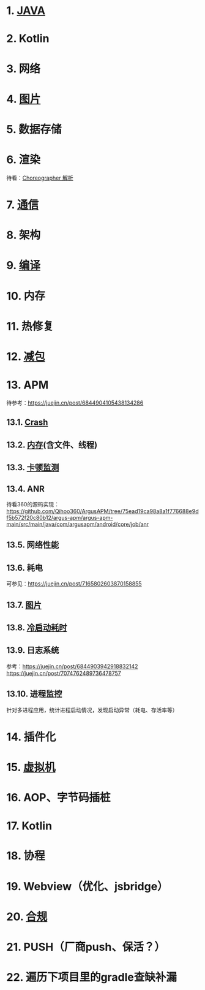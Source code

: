 # 1. [JAVA]()
# 2. Kotlin
# 3. 网络
# 4. [图片](picture/pic.md)
# 5. 数据存储
# 6. 渲染
待看：[Choreographer 解析](https://www.jianshu.com/p/dd32ec35db1d)
# 7. [通信](all/talk.md)
# 8. 架构
# 9. [编译](all/compile.md)
# 10. 内存
# 11. 热修复  
# 12. [减包](all/shrink.md)
# 13. APM
待参考：https://juejin.cn/post/6844904105438134286

## 13.1. [Crash](apm/crash.md)
## 13.2. [内存](apm/memory.md)(含文件、线程)
## 13.3. [卡顿监测](apm/block.md)  
## 13.4. ANR
待看360的源码实现：https://github.com/Qihoo360/ArgusAPM/tree/75ead19ca98a8a1f776688e9df5b572f20c80b12/argus-apm/argus-apm-main/src/main/java/com/argusapm/android/core/job/anr
## 13.5. 网络性能  
## 13.6. 耗电
可参见：https://juejin.cn/post/7165802603870158855
## 13.7. [图片](picture/pic.md)
## 13.8. [冷启动耗时](apm/coldstart.md)
## 13.9. 日志系统  
参考：https://juejin.cn/post/6844903942918832142
https://juejin.cn/post/7074762489736478757
## 13.10. 进程监控  
针对多进程应用，统计进程启动情况，发现启动异常（耗电、存活率等）
# 14. 插件化  
# 15. [虚拟机](all/dalvik.md) 
# 16. AOP、字节码插桩
# 17. Kotlin  
# 18. 协程  
# 19. Webview（优化、jsbridge）
# 20. [合规](all/privacy.md)
# 21. PUSH（厂商push、保活？）
# 22. 遍历下项目里的gradle查缺补漏
